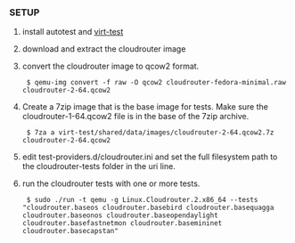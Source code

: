 ### SETUP

1. install autotest and [virt-test](https://github.com/autotest/virt-test)

2. download and extract the cloudrouter image

3. convert the cloudrouter image to qcow2 format.

        $ qemu-img convert -f raw -O qcow2 cloudrouter-fedora-minimal.raw cloudrouter-2-64.qcow2

4. Create a 7zip image that is the base image for tests.  Make sure the cloudrouter-1-64.qcow2 file is in the base of the 7zip archive.

        $ 7za a virt-test/shared/data/images/cloudrouter-2-64.qcow2.7z cloudrouter-2-64.qcow2

5. edit test-providers.d/cloudrouter.ini and set the full filesystem path to the cloudrouter-tests folder in the uri line.

6. run the cloudrouter tests with one or more tests.

        $ sudo ./run -t qemu -g Linux.Cloudrouter.2.x86_64 --tests "cloudrouter.baseos cloudrouter.basebird cloudrouter.basequagga cloudrouter.baseonos cloudrouter.baseopendaylight cloudrouter.basefastnetmon cloudrouter.basemininet cloudrouter.basecapstan"
